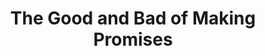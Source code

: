 ---
layout: post
type: episode
title: The Good and Bad of Making Promises
epnumber: 47
section: 0
description: Humans need each other, and so they need to depend on each other. When we make a promise or sign a contract we intensify an understanding that is usually mutually beneficial, but we also agree to retribution in the case of non-fulfillment. Is such a formal arrangement better than the everyday trust we put in someone's word? Or is it a sign of a lack of trust? Steve and William discuss examples such as business deals and marriages.
image: /images/banners/ep47banner.jpg
transcript: 0
audio: Ep-47-The-Bad-and-Good-of-Making-Promises-e29iepl
lbry: 
youtube: ZSl4Cbis3pQ
speakers: [Steven Guscott, William Blacoe]
categories: [trust, promises]
tags: []
comments: true
---